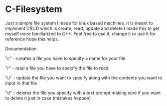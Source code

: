 # C-Filesystem
Just a simple file system I made for linux based machines. It is meant to impliment CRUD which is create, read, update and delete I made this to get myself more familiarized to C++. Feel free to use it, change it or use it for reference hope this helps. 

Documentation

"c" - creates a file you have to specify a name for your file

"r" - read a file you have to specify the file to read

"u" - update the file you want to specify along with the contents you want to input in that file

"d" - deletes the file you specify with a text prompt making sure if you want to delete it just in case (mistakes happen)
 
